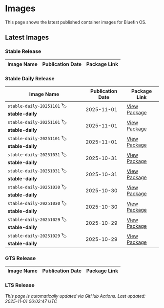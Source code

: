 # Images

This page shows the latest published container images for Bluefin OS.

## Latest Images

### Stable Release

<!-- STABLE_IMAGES_START -->
| Image Name | Publication Date | Package Link |
| ---------- | ---------------- | ------------ |
<!-- STABLE_IMAGES_END -->

### Stable Daily Release

<!-- STABLE_DAILY_IMAGES_START -->
| Image Name | Publication Date | Package Link |
| ---------- | ---------------- | ------------ |
| `stable-daily-20251101` 🏷️ **stable-daily** | 2025-11-01 | [View Package](https://github.com/ublue-os/bluefin/pkgs/container/bluefin/562792716?tag=stable-daily-20251101) |
| `stable-daily-20251101` 🏷️ **stable-daily** | 2025-11-01 | [View Package](https://github.com/ublue-os/bluefin/pkgs/container/bluefin/562792716?tag=stable-daily-20251101) |
| `stable-daily-20251101` 🏷️ **stable-daily** | 2025-11-01 | [View Package](https://github.com/ublue-os/bluefin/pkgs/container/bluefin/562792716?tag=stable-daily-20251101) |
| `stable-daily-20251031` 🏷️ **stable-daily** | 2025-10-31 | [View Package](https://github.com/ublue-os/bluefin/pkgs/container/bluefin/562503798?tag=stable-daily-20251031) |
| `stable-daily-20251031` 🏷️ **stable-daily** | 2025-10-31 | [View Package](https://github.com/ublue-os/bluefin/pkgs/container/bluefin/562503798?tag=stable-daily-20251031) |
| `stable-daily-20251030` 🏷️ **stable-daily** | 2025-10-30 | [View Package](https://github.com/ublue-os/bluefin/pkgs/container/bluefin/561224841?tag=stable-daily-20251030) |
| `stable-daily-20251030` 🏷️ **stable-daily** | 2025-10-30 | [View Package](https://github.com/ublue-os/bluefin/pkgs/container/bluefin/561224841?tag=stable-daily-20251030) |
| `stable-daily-20251029` 🏷️ **stable-daily** | 2025-10-29 | [View Package](https://github.com/ublue-os/bluefin/pkgs/container/bluefin/559700134?tag=stable-daily-20251029) |
| `stable-daily-20251029` 🏷️ **stable-daily** | 2025-10-29 | [View Package](https://github.com/ublue-os/bluefin/pkgs/container/bluefin/559700134?tag=stable-daily-20251029) |
<!-- STABLE_DAILY_IMAGES_END -->

### GTS Release

<!-- GTS_IMAGES_START -->
| Image Name | Publication Date | Package Link |
| ---------- | ---------------- | ------------ |
<!-- GTS_IMAGES_END -->

### LTS Release

<!-- LTS_IMAGES_START -->

<!-- LTS_IMAGES_END -->

<!-- LAST_UPDATE -->

_This page is automatically updated via GitHub Actions. Last updated: 2025-11-01 06:02:47 UTC_
